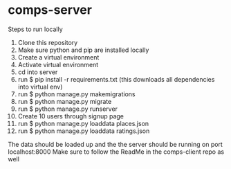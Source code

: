 # comps-server

Steps to run locally

1. Clone this repository
2. Make sure python and pip are installed locally
3. Create a virtual environment 
4. Activate virtual environment
5. cd into server
6. run $ pip install -r requirements.txt (this downloads all dependencies into virtual env)
7. run $ python manage.py makemigrations
8. run $ python manage.py migrate
9. run $ python manage.py runserver
10. Create 10 users through signup page
11. run $ python manage.py loaddata places.json
12. run $ python manage.py loaddata ratings.json

The data should be loaded up and the the server should be running on port localhost:8000
Make sure to follow the ReadMe in the comps-client repo as well

